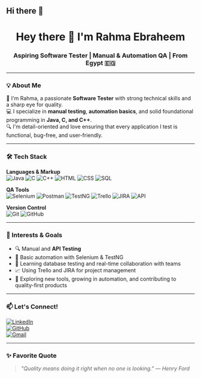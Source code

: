 ## Hi there 👋

<!--
**Rahmaeb/Rahmaeb** is a ✨ _special_ ✨ repository because its `README.md` (this file) appears on your GitHub profile.

Here are some ideas to get you started:

- 🔭 I’m currently working on ...
- 🌱 I’m currently learning ...
- 👯 I’m looking to collaborate on ...
- 🤔 I’m looking for help with ...
- 💬 Ask me about ...
- 📫 How to reach me: ...
- 😄 Pronouns: ...
- ⚡ Fun fact: ...
-->

<h1 align="center">Hey there 👋 I'm Rahma Ebraheem</h1>
<h3 align="center">Aspiring Software Tester | Manual & Automation QA | From Egypt 🇪🇬</h3>

---

### 💡 About Me

🎯 I'm Rahma, a passionate **Software Tester** with strong technical skills and a sharp eye for quality.  
💻 I specialize in **manual testing**, **automation basics**, and solid foundational programming in **Java, C, and C++**.  
🔍 I'm detail-oriented and love ensuring that every application I test is functional, bug-free, and user-friendly.

---

### 🛠️ Tech Stack

**Languages & Markup**  
![Java](https://img.shields.io/badge/Java-%23ED8B00?style=for-the-badge&logo=java&logoColor=white)
![C](https://img.shields.io/badge/C-%2300599C?style=for-the-badge&logo=c&logoColor=white)
![C++](https://img.shields.io/badge/C++-%2300599C?style=for-the-badge&logo=c%2B%2B&logoColor=white)
![HTML](https://img.shields.io/badge/HTML5-%23E34F26?style=for-the-badge&logo=html5&logoColor=white)
![CSS](https://img.shields.io/badge/CSS3-%231572B6?style=for-the-badge&logo=css3&logoColor=white)
![SQL](https://img.shields.io/badge/SQL-%2300f?style=for-the-badge&logo=mysql&logoColor=white)

**QA Tools**  
![Selenium](https://img.shields.io/badge/Selenium-%2343B02A?style=for-the-badge&logo=selenium&logoColor=white)
![Postman](https://img.shields.io/badge/Postman-%23FF6C37?style=for-the-badge&logo=postman&logoColor=white)
![TestNG](https://img.shields.io/badge/TestNG-%23FF6347?style=for-the-badge)
![Trello](https://img.shields.io/badge/Trello-%23026AA7?style=for-the-badge&logo=trello&logoColor=white)
![JIRA](https://img.shields.io/badge/JIRA-%230A0FFF?style=for-the-badge&logo=jira&logoColor=white)
![API](https://img.shields.io/badge/API%20Testing-%230073B3?style=for-the-badge&logo=swagger&logoColor=white)

**Version Control**  
![Git](https://img.shields.io/badge/Git-%23F05033?style=for-the-badge&logo=git&logoColor=white)
![GitHub](https://img.shields.io/badge/GitHub-%23121011?style=for-the-badge&logo=github&logoColor=white)

---

### 📌 Interests & Goals

- 🔍 Manual and **API Testing**  
- 🔧 Basic automation with Selenium & TestNG  
- 🧠 Learning database testing and real-time collaboration with teams  
- 📈 Using Trello and JIRA for project management  
- 🌟 Exploring new tools, growing in automation, and contributing to quality-first products

---

### 📫 Let's Connect!

[![LinkedIn](https://img.shields.io/badge/LinkedIn-blue?style=for-the-badge&logo=linkedin&logoColor=white)](https://www.linkedin.com/in/rahma-ebraheem-a31172276/)  
[![GitHub](https://img.shields.io/badge/GitHub-black?style=for-the-badge&logo=github)](https://github.com/Rahmaeb)  
[![Gmail](https://img.shields.io/badge/Gmail-red?style=for-the-badge&logo=gmail&logoColor=white)](mailto:rahmaebraheem81@gmail.com)

---

### ✨ Favorite Quote

> _"Quality means doing it right when no one is looking." — Henry Ford_
